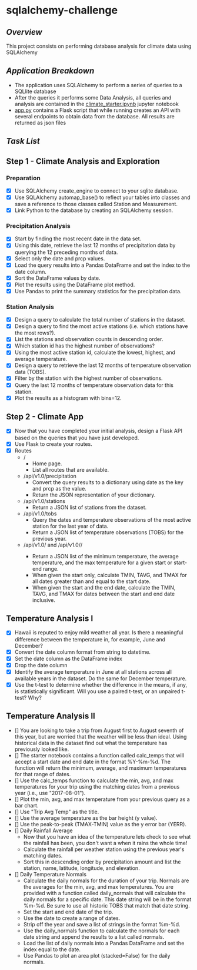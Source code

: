 # sqlalchemy-challenge

## *Overview*

This project consists on performing database analysis for climate data using SQLAlchemy

## *Application Breakdown*
- The application uses SQLAlchemy to perform a series of queries to a SQLlite database
- After the queries it performs some Data Analysis, all queries and analysis are contained in the [climate_starter.ipynb](climate_starter.ipynb) jupyter notebook
- [app.py](app.py) contains a Flask script that while running creates an API with several endpoints to obtain data from the database. All results are returned as json files


## *Task List*
## Step 1 - Climate Analysis and Exploration
### Preparation
- [X] Use SQLAlchemy create_engine to connect to your sqlite database.
- [X] Use SQLAlchemy automap_base() to reflect your tables into classes and save a reference to those classes called Station and Measurement.
- [X] Link Python to the database by creating an SQLAlchemy session.

### Precipitation Analysis
- [X] Start by finding the most recent date in the data set.
- [X] Using this date, retrieve the last 12 months of precipitation data by querying the 12 preceding months of data.
- [X] Select only the date and prcp values.
- [X] Load the query results into a Pandas DataFrame and set the index to the date column.
- [X] Sort the DataFrame values by date.
- [X] Plot the results using the DataFrame plot method.
- [X] Use Pandas to print the summary statistics for the precipitation data.

### Station Analysis
- [X] Design a query to calculate the total number of stations in the dataset.
- [X] Design a query to find the most active stations (i.e. which stations have the most rows?).
- [X] List the stations and observation counts in descending order.
- [X] Which station id has the highest number of observations?
- [X] Using the most active station id, calculate the lowest, highest, and average temperature.
- [X] Design a query to retrieve the last 12 months of temperature observation data (TOBS).
- [X] Filter by the station with the highest number of observations.
- [X] Query the last 12 months of temperature observation data for this station.
- [X] Plot the results as a histogram with bins=12.

## Step 2 - Climate App
- [X] Now that you have completed your initial analysis, design a Flask API based on the queries that you have just developed.
- [X] Use Flask to create your routes.
- [X] Routes
    - /
        - Home page.
        - List all routes that are available.
    - /api/v1.0/precipitation
        - Convert the query results to a dictionary using date as the key and prcp as the value.
        - Return the JSON representation of your dictionary.
    - /api/v1.0/stations
        - Return a JSON list of stations from the dataset.
    - /api/v1.0/tobs
        - Query the dates and temperature observations of the most active station for the last year of data.
        - Return a JSON list of temperature observations (TOBS) for the previous year.
    - /api/v1.0/<start> and /api/v1.0/<start>/<end>
        - Return a JSON list of the minimum temperature, the average temperature, and the max temperature for a given start or start-end range.
        - When given the start only, calculate TMIN, TAVG, and TMAX for all dates greater than and equal to the start date.
        - When given the start and the end date, calculate the TMIN, TAVG, and TMAX for dates between the start and end date inclusive.

## Temperature Analysis I
- [X] Hawaii is reputed to enjoy mild weather all year. Is there a meaningful difference between the temperature in, for example, June and December?
- [X] Convert the date column format from string to datetime.
- [X] Set the date column as the DataFrame index
- [X] Drop the date column
- [X] Identify the average temperature in June at all stations across all available years in the dataset. Do the same for December temperature.
- [X] Use the t-test to determine whether the difference in the means, if any, is statistically significant. Will you use a paired t-test, or an unpaired t-test? Why?

## Temperature Analysis II
- [] You are looking to take a trip from August first to August seventh of this year, but are worried that the weather will be less than ideal. Using historical data in the dataset find out what the temperature has previously looked like.
- [] The starter notebook contains a function called calc_temps that will accept a start date and end date in the format %Y-%m-%d. The function will return the minimum, average, and maximum temperatures for that range of dates.
- [] Use the calc_temps function to calculate the min, avg, and max temperatures for your trip using the matching dates from a previous year (i.e., use "2017-08-01").
- [] Plot the min, avg, and max temperature from your previous query as a bar chart.
- [] Use "Trip Avg Temp" as the title.
- [] Use the average temperature as the bar height (y value).
- [] Use the peak-to-peak (TMAX-TMIN) value as the y error bar (YERR).
- [] Daily Rainfall Average
    - Now that you have an idea of the temperature lets check to see what the rainfall has been, you don't want a when it rains the whole time!
    - Calculate the rainfall per weather station using the previous year's matching dates.
    - Sort this in descending order by precipitation amount and list the station, name, latitude, longitude, and elevation.
- [] Daily Temperature Normals
    - Calculate the daily normals for the duration of your trip. Normals are the averages for the min, avg, and max temperatures. You are provided with a function called daily_normals that will calculate the daily normals for a specific date. This date string will be in the format %m-%d. Be sure to use all historic TOBS that match that date string.
    - Set the start and end date of the trip.
    - Use the date to create a range of dates.
    - Strip off the year and save a list of strings in the format %m-%d.
    - Use the daily_normals function to calculate the normals for each date string and append the results to a list called normals.
    - Load the list of daily normals into a Pandas DataFrame and set the index equal to the date.
    - Use Pandas to plot an area plot (stacked=False) for the daily normals.
